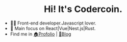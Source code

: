 <h1 align="center">Hi! It's Codercoin.</h1>

- 👨‍💻 Front-end developer.Javascript lover.
- 👀 Main focus on React|Vue|Nest.js|Rust.
- Find me in [🏠Profolio](https://codercoin.top) | [📖Blog](https://blog.codercoin.top)
